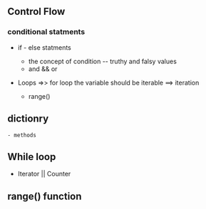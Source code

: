 ## Control Flow

### conditional statments

- if - else statments
  - the concept of condition -- truthy and falsy values
  - and && or
- Loops =>> for loop
  the variable should be iterable ==> iteration

  - range()

## dictionry

    - methods

## While loop

- Iterator || Counter

## range() function
